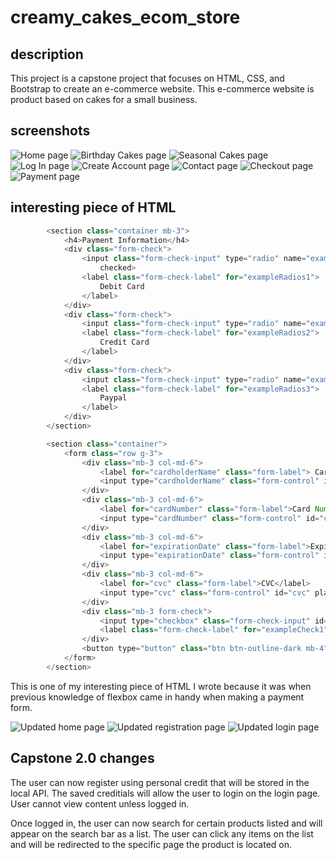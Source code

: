 # creamy_cakes_ecom_store

## description

This project is a capstone project that focuses on HTML, CSS, and Bootstrap to create an e-commerce website. This e-commerce website is product based on cakes for a small business. 

## screenshots

![Home page](/screenshots/homepage.html.png)
![Birthday Cakes page](/screenshots/birthdaycakes.html.png)
![Seasonal Cakes page](/screenshots/seasonalcakes.html.png)
![Log In page](/screenshots/login.html.png)
![Create Account page](/screenshots/createaccount.html.png)
![Contact page](/screenshots/contact.html.png)
![Checkout page](/screenshots/checkout.html.png)
![Payment page](/screenshots/payment.html.png)

## interesting piece of HTML 

```javascript
        <section class="container mb-3">
            <h4>Payment Information</h4>
            <div class="form-check">
                <input class="form-check-input" type="radio" name="exampleRadios" id="exampleRadios1" value="option1"
                    checked>
                <label class="form-check-label" for="exampleRadios1">
                    Debit Card
                </label>
            </div>
            <div class="form-check">
                <input class="form-check-input" type="radio" name="exampleRadios" id="exampleRadios2" value="option2">
                <label class="form-check-label" for="exampleRadios2">
                    Credit Card
                </label>
            </div>
            <div class="form-check">
                <input class="form-check-input" type="radio" name="exampleRadios" id="exampleRadios3" value="option3">
                <label class="form-check-label" for="exampleRadios3">
                    Paypal
                </label>
            </div>
        </section>

        <section class="container">
            <form class="row g-3">
                <div class="mb-3 col-md-6">
                    <label for="cardholderName" class="form-label"> Cardholder Name</label>
                    <input type="cardholderName" class="form-control" id="cardholderName" placeholder="John Doe">
                </div>
                <div class="mb-3 col-md-6">
                    <label for="cardNumber" class="form-label">Card Number</label>
                    <input type="cardNumber" class="form-control" id="cardNumber" placeholder="1234 1234 1234 1234">
                </div>
                <div class="mb-3 col-md-6">
                    <label for="expirationDate" class="form-label">Expiration Date</label>
                    <input type="expirationDate" class="form-control" id="expirationDate" placeholder="MM/YY">
                </div>
                <div class="mb-3 col-md-6">
                    <label for="cvc" class="form-label">CVC</label>
                    <input type="cvc" class="form-control" id="cvc" placeholder="CVC">
                </div>
                <div class="mb-3 form-check">
                    <input type="checkbox" class="form-check-input" id="exampleCheck1">
                    <label class="form-check-label" for="exampleCheck1">Save information for next time</label>
                </div>
                <button type="button" class="btn btn-outline-dark mb-4">Checkout</button>
            </form>
        </section>

```
This is one of my interesting piece of HTML I wrote because it was when previous knowledge of flexbox came in handy when making a payment form. 

![Updated home page](/images/updated_index_page.png)
![Updated registration page](/images/updated_registration_page.png)
![Updated login page](/images/updated_login_page.png)

## Capstone 2.0 changes 

The user can now register using personal credit that will be stored in the local API. The saved creditials will allow the user to login on the login page. User cannot view content unless logged in.

Once logged in, the user can now search for certain products listed and will appear on the search bar as a list. The user can click any items on the list and will be redirected to the specific page the product is located on.